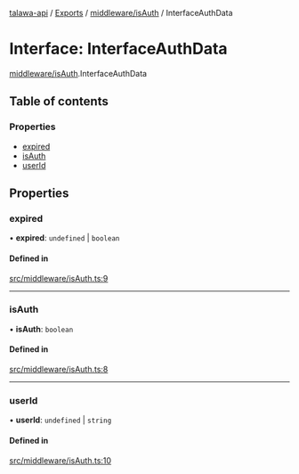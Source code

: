 [talawa-api](../README.md) / [Exports](../modules.md) / [middleware/isAuth](../modules/middleware_isAuth.md) / InterfaceAuthData

# Interface: InterfaceAuthData

[middleware/isAuth](../modules/middleware_isAuth.md).InterfaceAuthData

## Table of contents

### Properties

- [expired](middleware_isAuth.InterfaceAuthData.md#expired)
- [isAuth](middleware_isAuth.InterfaceAuthData.md#isauth)
- [userId](middleware_isAuth.InterfaceAuthData.md#userid)

## Properties

### expired

• **expired**: `undefined` \| `boolean`

#### Defined in

[src/middleware/isAuth.ts:9](https://github.com/PalisadoesFoundation/talawa-api/blob/65069df/src/middleware/isAuth.ts#L9)

___

### isAuth

• **isAuth**: `boolean`

#### Defined in

[src/middleware/isAuth.ts:8](https://github.com/PalisadoesFoundation/talawa-api/blob/65069df/src/middleware/isAuth.ts#L8)

___

### userId

• **userId**: `undefined` \| `string`

#### Defined in

[src/middleware/isAuth.ts:10](https://github.com/PalisadoesFoundation/talawa-api/blob/65069df/src/middleware/isAuth.ts#L10)
